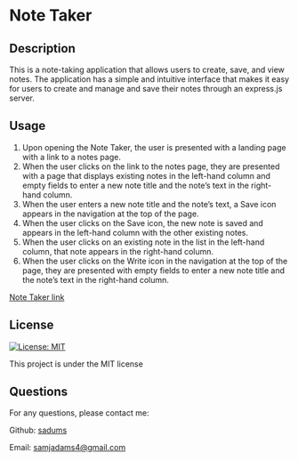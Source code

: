 # Note Taker

## Description

This is a note-taking application that allows users to create, save, and view notes. The application has a simple and intuitive interface that makes it easy for users to create and manage and save their notes through an express.js server.

## Usage

1. Upon opening the Note Taker, the user is presented with a landing page with a link to a notes page.
2. When the user clicks on the link to the notes page, they are presented with a page that displays existing notes in the left-hand column and empty fields to enter a new note title and the note’s text in the right-hand column.
3. When the user enters a new note title and the note’s text, a Save icon appears in the navigation at the top of the page.
4. When the user clicks on the Save icon, the new note is saved and appears in the left-hand column with the other existing notes.
5. When the user clicks on an existing note in the list in the left-hand column, that note appears in the right-hand column.
6. When the user clicks on the Write icon in the navigation at the top of the page, they are presented with empty fields to enter a new note title and the note’s text in the right-hand column.

[Note Taker link](https://note-taker-sadums.herokuapp.com "note-taker-sadums.herokuapp.com")

## License

[![License: MIT](https://img.shields.io/badge/License-MIT-yellow.svg)](https://opensource.org/licenses/MIT)

This project is under the MIT license

## Questions 

For any questions, please contact me:

Github: [sadums](https://github.com/sadums)

Email: samjadams4@gmail.com